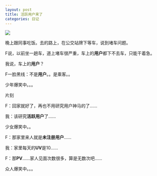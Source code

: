 ```yaml
---
layout: post
title: 活跃用户来了
categories: 日记
---
```

![](https://ws1.sinaimg.cn/large/4b91f9d5gy1fvnejx5qjgj20qo0hsqup.jpg)

晚上跟同事吃饭。去的路上，在公交站牌下等车，说到堵车问题。

F说，以前坐一趟车，道上堵车很严重，车上的**用户**都下不去车，只能干着急。

我说，车上的**用户**？

F一脸黑线：不是**用户**。。是乘客。。

少年爆笑中。。。

片刻

F：回家就好了，再也不用研究用户神马的了……

我：该研究**活跃用户**了……

少女爆笑中。。

F：那家里来人就是**未注册用户**……

我：家里每天的**UV**是10……

F：那**PV**……家人见面次数很多，算是无数次吧……

众人爆笑中。。。